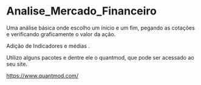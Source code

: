 # Analise_Mercado_Financeiro

Uma análise básica onde escolho um ínicio e um fim, pegando as cotações e verificando graficamente o valor da ação.

Adição de Indicadores e médias .

Utilizo alguns pacotes e dentre ele o quantmod, que pode ser acessado ao seu site.

https://www.quantmod.com/
